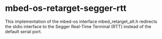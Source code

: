 # mbed-os-retarget-segger-rtt
This implementation of the mbed-os interface mbed_retarget_alt.h redirects the stdio interface to the Segger Real-Time Terminal (RTT) instead of the default serial port.
